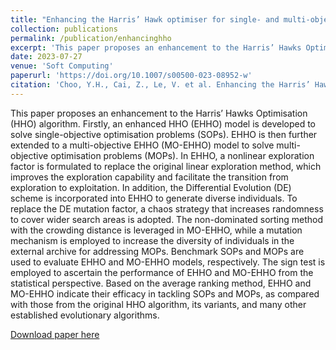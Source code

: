 ```yaml
---
title: "Enhancing the Harris’ Hawk optimiser for single- and multi-objective optimisation"
collection: publications
permalink: /publication/enhancinghho
excerpt: 'This paper proposes an enhancement to the Harris’ Hawks Optimisation (HHO) algorithm for solving single- and multi-objective optimisation problems.'
date: 2023-07-27
venue: 'Soft Computing'
paperurl: 'https://doi.org/10.1007/s00500-023-08952-w'
citation: 'Choo, Y.H., Cai, Z., Le, V. et al. Enhancing the Harris’ Hawk optimiser for single- and multi-objective optimisation. Soft Comput 27, 16675–16715 (2023). https://doi.org/10.1007/s00500-023-08952-w.'
---
```


This paper proposes an enhancement to the Harris’ Hawks Optimisation (HHO) algorithm. Firstly, an enhanced HHO (EHHO) model is developed to solve single-objective optimisation problems (SOPs). EHHO is then further extended to a multi-objective EHHO (MO-EHHO) model to solve multi-objective optimisation problems (MOPs). In EHHO, a nonlinear exploration factor is formulated to replace the original linear exploration method, which improves the exploration capability and facilitate the transition from exploration to exploitation. In addition, the Differential Evolution (DE) scheme is incorporated into EHHO to generate diverse individuals. To replace the DE mutation factor, a chaos strategy that increases randomness to cover wider search areas is adopted. The non-dominated sorting method with the crowding distance is leveraged in MO-EHHO, while a mutation mechanism is employed to increase the diversity of individuals in the external archive for addressing MOPs. Benchmark SOPs and MOPs are used to evaluate EHHO and MO-EHHO models, respectively. The sign test is employed to ascertain the performance of EHHO and MO-EHHO from the statistical perspective. Based on the average ranking method, EHHO and MO-EHHO indicate their efficacy in tackling SOPs and MOPs, as compared with those from the original HHO algorithm, its variants, and many other established evolutionary algorithms.

[Download paper here](https://kelza23.github.io/files/s00500-023-08952-w.pdf)
